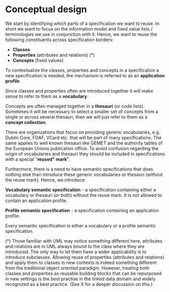 # Conceptual design

We start by identifying which parts of a specification we want to reuse. In short we want to focus on the information model and fixed value lists / terminologies we use in conjunction with it. Hence, we want to reuse the following constituents across specification borders:

* **Classes**
* **Properties** (attributes and relations) (*)
* **Concepts** (fixed values)

To contextualize the classes, properties and concepts in a specification a new specification is needed, the mechanism is referred to as an **application profile**.

Since classes and properties often are introduced together it will make sense to refer to them as a **vocabulary**.

Concepts are often managed together in a **thesauri** (or code lists). Sometimes it will be necessary to select a smaller set of concepts from a single or across several thesauri, then we will just refer to them as a **concept collection**.

There are organizations that focus on providing generic vocabularies, e.g. Dublin Core, FOAF, VCard etc. that will be part of many specifications. The same applies to well known thesauri like GEMET and the authority tables of the European Unions publication office. To avoid confusion regarding the origin of vocabularies and thesauri they should be included in specifications with a special "**reused" mark**".

Furthermore, there is a need to have semantic specifications that does nothing else than introduce these generic vocabularies or thesauri (without the reuse mark). Hence, we introduce:

**Vocabulary semantic specification** - a specification containing either a vocabulary or thesauri (or both) without the reuse mark. It is not allowed to contain an application profile.

**Profile semantic specification** - a specification containing an application profile.

Every semantic specification is either a vocabulary or a profile semantic specification.

(*) Those familiar with UML may notice something different here, attributes and relations are in UML always bound to the class where they are introduced. The only way to let them have a wider applicability is to introduce subclasses. Allowing reuse of properties (attributes and relations) and apply them to classes in new contexts is indeed something different from the traditional object oriented paradigm. However, treating both classes and properties as reusable building blocks that can be repurposed in new settings is the best practise in the linked data domain and widely recognized as a best practice. (See X for a deeper discussion on this.)
